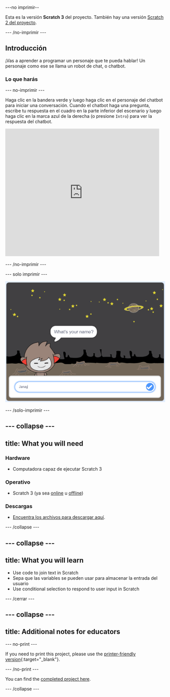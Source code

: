 \---no imprimir--

Esta es la versión **Scratch 3** del proyecto. También hay una versión [Scratch 2 del proyecto](https://projects.raspberrypi.org/en/projects/chatbot-scratch2).

\--- /no-imprimir \---

## Introducción

¡Vas a aprender a programar un personaje que te pueda hablar! Un personaje como ese se llama un robot de chat, o chatbot.

### Lo que harás

\--- no-imprimir \---

Haga clic en la bandera verde y luego haga clic en el personaje del chatbot para iniciar una conversación. Cuando el chatbot haga una pregunta, escribe tu respuesta en el cuadro en la parte inferior del escenario y luego haga clic en la marca azul de la derecha (o presione ` Intro `) para ver la respuesta del chatbot.

<div class="scratch-preview">
  <iframe allowtransparency="true" width="485" height="402" src="https://scratch.mit.edu/projects/embed/248864190/?autostart=false" 
  frameborder="0" scrolling="no"></iframe>
</div>

\--- /no-imprimir \---

\--- solo imprimir \---

![proyecto completo](images/chatbot-preview.png)

\--- /solo-imprimir \---

## \--- collapse \---

## title: What you will need

### Hardware

- Computadora capaz de ejecutar Scratch 3

### Operativo

- Scratch 3 (ya sea [online](https://rpf.io/scratchon) u [offline](https://rpf.io/scratchoff))

### Descargas

- [ Encuentra los archivos para descargar aquí](http://rpf.io/p/en/chatbot-go).

\--- /collapse \---

## \--- collapse \---

## title: What you will learn

- Use code to join text in Scratch
- Sepa que las variables se pueden usar para almacenar la entrada del usuario
- Use conditional selection to respond to user input in Scratch

\--- /cerrar \---

## \--- collapse \---

## title: Additional notes for educators

\--- no-print \---

If you need to print this project, please use the [printer-friendly version](https://projects.raspberrypi.org/en/projects/chatbot/print){:target="_blank"}.

\--- /no-print \---

You can find the [completed project here](http://rpf.io/p/en/chatbot-get).

\--- /collapse \---